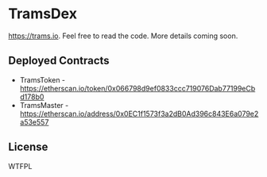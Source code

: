 # TramsDex  

https://trams.io. Feel free to read the code. More details coming soon.

## Deployed Contracts

- TramsToken - https://etherscan.io/token/0x066798d9ef0833ccc719076Dab77199eCbd178b0
- TramsMaster - https://etherscan.io/address/0x0EC1f1573f3a2dB0Ad396c843E6a079e2a53e557


## License

WTFPL
